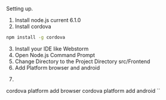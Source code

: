 Setting up.

1. Install node.js current 6.1.0
2. Install cordova
```bash
npm install -g cordova
```
3. Install your IDE like Webstorm
4. Open Node.js Command Prompt
5. Change Directory to the Project Directory src/Frontend
6. Add Platform browser and android
7. ```bash
cordova platform add browser
cordova platform add android
``
